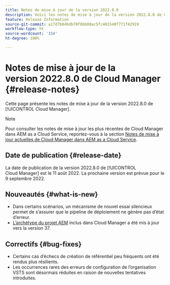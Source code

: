 ```yaml
---
title: Notes de mise à jour de la version 2022.8.0
description: Voici les notes de mise à jour de la version 2022.8.0 de Cloud Manager.
feature: Release Information
source-git-commit: a17d7b04bdb70f8bb08ac5fc401540f771f42919
workflow-type: ht
source-wordcount: '154'
ht-degree: 100%

---
```



# Notes de mise à jour de la version 2022.8.0 de Cloud Manager {#release-notes}

Cette page présente les notes de mise à jour de la version 2022.8.0 de [!UICONTROL Cloud Manager].

>[!NOTE]
>
>Pour consulter les notes de mise à jour les plus récentes de Cloud Manager dans AEM as a Cloud Service, reportez-vous à la section [Notes de mise à jour actuelles de Cloud Manager dans AEM as a Cloud Service](https://experienceleague.adobe.com/docs/experience-manager-cloud-service/content/implementing/using-cloud-manager/release-notes-cloud-manager/release-notes-cm-current.html?lang=fr).

## Date de publication {#release-date}

La date de publication de la version 2022.8.0 de [!UICONTROL Cloud Manager] est le 11 août 2022. La prochaine version est prévue pour le 9 septembre 2022.

## Nouveautés {#what-is-new}

* Dans certains scénarios, un mécanisme de nouvel essai silencieux permet de s’assurer que le pipeline de déploiement ne génère pas d’état d’erreur.
* [L’archétype du projet AEM](https://experienceleague.adobe.com/docs/experience-manager-core-components/using/developing/archetype/overview.html?lang=fr) inclus dans Cloud Manager a été mis à jour vers la version 37.

## Correctifs {#bug-fixes}

* Certains cas d’échecs de création de référentiel peu fréquents ont été rendus plus résilients.
* Les occurrences rares des erreurs de configuration de l’organisation VSTS sont désormais réduites en raison de nouvelles tentatives introduites.
